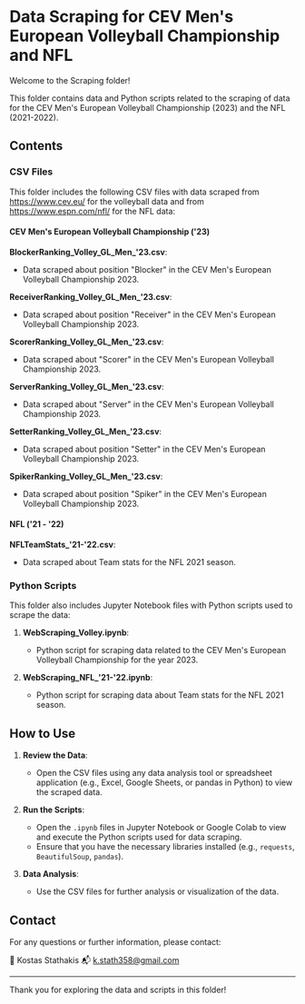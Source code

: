 # Data Scraping for CEV Men's European Volleyball Championship and NFL

Welcome to the Scraping folder! 

This folder contains data and Python scripts related to the scraping of data for the CEV Men's European Volleyball Championship (2023) and the NFL (2021-2022).

## Contents

### CSV Files

This folder includes the following CSV files with data scraped from https://www.cev.eu/ for the volleyball data and from https://www.espn.com/nfl/ for the NFL data:

#### CEV Men's European Volleyball Championship ('23)

**BlockerRanking_Volley_GL_Men_'23.csv**: 
   - Data scraped about position "Blocker" in the CEV Men's European Volleyball Championship 2023.

**ReceiverRanking_Volley_GL_Men_'23.csv**: 
   - Data scraped about position "Receiver" in the CEV Men's European Volleyball Championship 2023.

**ScorerRanking_Volley_GL_Men_'23.csv**: 
   - Data scraped about "Scorer" in the CEV Men's European Volleyball Championship 2023.

**ServerRanking_Volley_GL_Men_'23.csv**:
- Data scraped about "Server" in the CEV Men's European Volleyball Championship 2023.

**SetterRanking_Volley_GL_Men_'23.csv**:
- Data scraped about position "Setter" in the CEV Men's European Volleyball Championship 2023.

**SpikerRanking_Volley_GL_Men_'23.csv**:
- Data scraped about position "Spiker" in the CEV Men's European Volleyball Championship 2023.

#### NFL ('21 - '22)

**NFLTeamStats_'21-'22.csv**: 
   - Data scraped about Team stats for the NFL 2021 season.

### Python Scripts

This folder also includes Jupyter Notebook files with Python scripts used to scrape the data:

1. **WebScraping_Volley.ipynb**: 
   - Python script for scraping data related to the CEV Men's European Volleyball Championship for the year 2023.

2. **WebScraping_NFL_'21-'22.ipynb**: 
   - Python script for scraping data about Team stats for the NFL 2021 season.

## How to Use

1. **Review the Data**:
   - Open the CSV files using any data analysis tool or spreadsheet application (e.g., Excel, Google Sheets, or pandas in Python) to view the scraped data.

2. **Run the Scripts**:
   - Open the `.ipynb` files in Jupyter Notebook or Google Colab to view and execute the Python scripts used for data scraping.
   - Ensure that you have the necessary libraries installed (e.g., `requests`, `BeautifulSoup`, `pandas`).

3. **Data Analysis**:
   - Use the CSV files for further analysis or visualization of the data. 


## Contact

For any questions or further information, please contact:

👤 Kostas Stathakis
📬 k.stath358@gmail.com

---

Thank you for exploring the data and scripts in this folder! 
